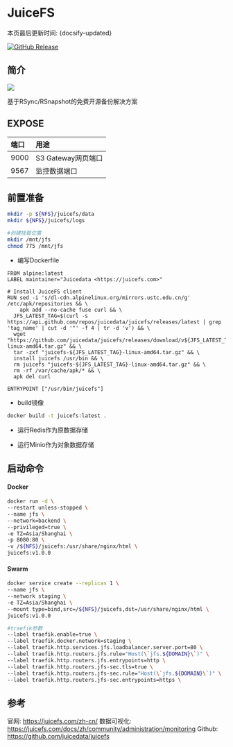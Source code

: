 # JuiceFS

本页最后更新时间: {docsify-updated}

[![GitHub Release](https://img.shields.io/github/release/elkarbackup/elkarbackup.svg)](https://github.com/elkarbackup/elkarbackup/releases/latest)

## 简介

![](../images/bitwarden.jpg)

基于RSync/RSnapshot的免费开源备份解决方案


## EXPOSE

| 端口 | 用途 |
| :--- | :--- |
| 9000 | S3 Gateway网页端口 |
| 9567 | 监控数据端口 |



## 前置准备

```bash
mkdir -p ${NFS}/juicefs/data
mkdir ${NFS}/juicefs/logs

#创建挂载位置
mkdir /mnt/jfs
chmod 775 /mnt/jfs
```

- 编写Dockerfile

```yam
FROM alpine:latest
LABEL maintainer="Juicedata <https://juicefs.com>"

# Install JuiceFS client
RUN sed -i 's/dl-cdn.alpinelinux.org/mirrors.ustc.edu.cn/g' /etc/apk/repositories && \
	apk add --no-cache fuse curl && \
  JFS_LATEST_TAG=$(curl -s https://api.github.com/repos/juicedata/juicefs/releases/latest | grep 'tag_name' | cut -d '"' -f 4 | tr -d 'v') && \
  wget "https://github.com/juicedata/juicefs/releases/download/v${JFS_LATEST_TAG}/juicefs-${JFS_LATEST_TAG}-linux-amd64.tar.gz" && \
  tar -zxf "juicefs-${JFS_LATEST_TAG}-linux-amd64.tar.gz" && \
  install juicefs /usr/bin && \
  rm juicefs "juicefs-${JFS_LATEST_TAG}-linux-amd64.tar.gz" && \
  rm -rf /var/cache/apk/* && \
  apk del curl

ENTRYPOINT ["/usr/bin/juicefs"]
```

- build镜像

```bash
docker build -t juicefs:latest .
```

- 运行Redis作为原数据存储

- 运行Minio作为对象数据存储

  

## 启动命令

<!-- tabs:start -->
#### **Docker**

```bash
docker run -d \
--restart unless-stopped \
--name jfs \
--network=backend \
--privileged=true \
-e TZ=Asia/Shanghai \
-p 8080:80 \
-v /${NFS}/juicefs:/usr/share/nginx/html \
juicefs:v1.0.0
```



#### **Swarm**

```bash
docker service create --replicas 1 \
--name jfs \
--network staging \
-e TZ=Asia/Shanghai \
--mount type=bind,src=/${NFS}/juicefs,dst=/usr/share/nginx/html \
juicefs:v1.0.0

#traefik参数
--label traefik.enable=true \
--label traefik.docker.network=staging \
--label traefik.http.services.jfs.loadbalancer.server.port=80 \
--label traefik.http.routers.jfs.rule="Host(\`jfs.${DOMAIN}\`)" \
--label traefik.http.routers.jfs.entrypoints=http \
--label traefik.http.routers.jfs-sec.tls=true \
--label traefik.http.routers.jfs-sec.rule="Host(\`jfs.${DOMAIN}\`)" \
--label traefik.http.routers.jfs-sec.entrypoints=https \
```

<!-- tabs:end -->



## 参考

官网: https://juicefs.com/zh-cn/
数据可视化: https://juicefs.com/docs/zh/community/administration/monitoring
Github: https://github.com/juicedata/juicefs

